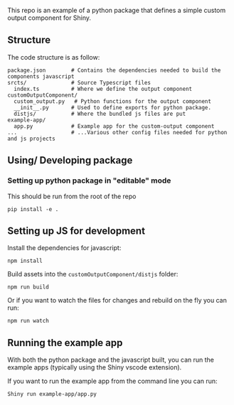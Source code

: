 This repo is an example of a python package that defines a simple custom output component for Shiny.

## Structure

The code structure is as follow:

```
package.json        # Contains the dependencies needed to build the components javascript
srcts/              # Source Typescript files
  index.ts          # Where we define the output component
customOutputComponent/
  custom_output.py   # Python functions for the output component
  __init__.py       # Used to define exports for python package.
  distjs/           # Where the bundled js files are put
example-app/
  app.py            # Example app for the custom-output component
...                 # ...Various other config files needed for python and js projects
```

## Using/ Developing package

### Setting up python package in "editable" mode

This should be run from the root of the repo

```
pip install -e .
```

## Setting up JS for development

Install the dependencies for javascript:

```
npm install
```

Build assets into the `customOutputComponent/distjs` folder:

```
npm run build
```

Or if you want to watch the files for changes and rebuild on the fly you can run:

```
npm run watch
```

## Running the example app

With both the python package and the javascript built, you can run the example apps (typically using the Shiny vscode extension).

If you want to run the example app from the command line you can run:

```
Shiny run example-app/app.py
```
